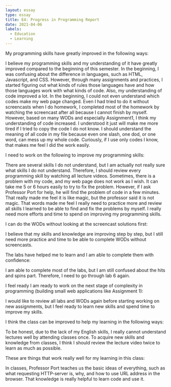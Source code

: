 ```yaml
---
layout: essay
type: essay
title: E4: Progress in Programming Report
date: 2021-04-06
labels:  
  - Education
  - Learning
---
```

  
  My programming skills have greatly improved in the following ways:

  I believe my programming skills and my understanding of it have greatly improved compared to the beginning of this semester. 
  In the beginning, I was confusing about the difference in languages, such as HTML, Javascript, and CSS. However, through many assignments and practices, I started figuring out what kinds of rules those languages have and how those languages work with what kinds of code.
  Also, my understanding of code improved a lot. In the beginning, I could not even understand which codes make my web page changed. Even I had tried to do it without screencasts when I do homework, I completed most of the homework by watching the screencast after all because I cannot finish by myself. However, based on many WODs and especially Assignment1, I think my understanding of code increased. 
  I understood it just will make me more tired if I tried to copy the code I do not know. I should understand the meaning of all code in my file because even one slash, one dod, or one word, can mess up my whole code. Curiously, if I use only codes I know, that makes me feel I did the work easily.

  I need to work on the following to improve my programming skills:

  There are several skills I do not understand, but I am actually not really sure what skills I do not understand. Therefore, I should review every programming skill by watching all lecture videos.
  Sometimes, there is a problem with my code, and my web page does not work as I wish. It can take me 5 or 6 hours easily to try to fix the problem. However, if I ask Professor Port for help, he will find the problem of code in a few minutes. That really made me feel it is like magic, but the professor said it is not magic. That words made me feel I really need to practice more and review all skills I learned to be able to find and fix the problems by myself. I really need more efforts and time to spend on improving my programming skills. 

  I can do the WODs without looking at the screencast solutions first:

  I believe that my skills and knowledge are improving step by step, but I still need more practice and time to be able to complete WODs without screencasts.

  The labs have helped me to learn and I am able to complete them with confidence:

  I am able to complete most of the labs, but I am still confused about the hits and spins part. Therefore, I need to go through lab 6 again. 

  I feel ready I am ready to work on the next stage of complexity in programming (building small web applications like Assignment 1):

  I would like to review all labs and WODs again before starting working on new assignments, but I feel ready to learn new skills and spend time to improve my skills. 

  I think the class can be improved to help my learning in the following ways:

  To be honest, due to the lack of my English skills, I really cannot understand lectures well by attending classes once. To acquire new skills and knowledge from classes, I think I should review the lecture video twice to learn as much as possible. 

  These are things that work really well for my learning in this class:

  In classes, Professor Port teaches us the basic ideas of everything, such as what requesting HTTP-server is, why, and how to use URL address in the browser. That knowledge is really helpful to learn code and use it. 
